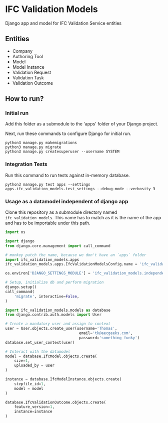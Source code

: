 # IFC Validation Models

Django app and model for IFC Validation Service entities

## Entities

- Company
- Authoring Tool
- Model
- Model Instance
- Validation Request
- Validation Task
- Validation Outcome

## How to run?

### Initial run

Add this folder as a submodule to the 'apps' folder of your Django project.

Next, run these commands to configure Django for initial run.

```shell
python3 manage.py makemigrations
python3 manage.py migrate
python3 manage.py createsuperuser --username SYSTEM
```

### Integration Tests

Run this command to run tests against in-memory database.

```shell
python3 manage.py test apps --settings apps.ifc_validation_models.test_settings --debug-mode --verbosity 3
```

### Usage as a datamodel independent of django app

Clone this repository as a submodule directory named `ifc_validation_models`. This name has to match as it is the name of the app and has to be importable under this path.

```python
import os

import django
from django.core.management import call_command

# monkey patch the name, because we don't have an `apps` folder
import ifc_validation_models.apps
ifc_validation_models.apps.IfcValidationModelsConfig.name = 'ifc_validation_models'

os.environ['DJANGO_SETTINGS_MODULE'] = 'ifc_validation_models.independent_worker_settings'

# Setup, initialize db and perform migration
django.setup()
call_command(
    'migrate', interactive=False,
)

import ifc_validation_models.models as database
from django.contrib.auth.models import User

# Create a mandatory user and assign to context
user = User.objects.create_user(username='Thomas',
                                 email='tk@aecgeeks.com',
                                 password='something funky')
database.set_user_context(user)

# Interact with the datamodel
model = database.IfcModel.objects.create(
    size=1,
    uploaded_by = user
)

instance = database.IfcModelInstance.objects.create(
    stepfile_id=1,
    model = model
)

database.IfcValidationOutcome.objects.create(
    feature_version=1,
    instance=instance
)
```
